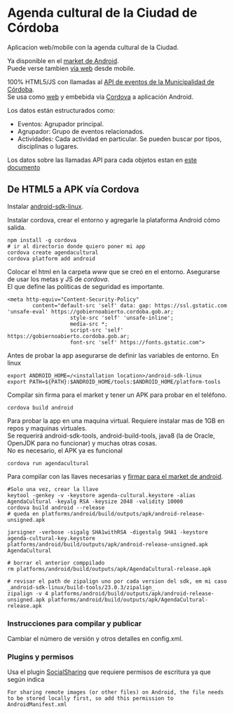 # Agenda cultural de la Ciudad de Córdoba
Aplicacion web/mobile con la agenda cultural de la Ciudad.  

Ya disponible en el [market de Android](https://play.google.com/store/apps/details?id=ar.gob.cordoba.gobiernoabierto.agendacultural).    
Puede verse tambien [vía web](https://modernizacionmunicba.github.io/agenda-cultural-de-cordoba) desde mobile.  

100% HTML5/JS con llamadas al [API de eventos de la Municipalidad de Córdoba](https://gobiernoabierto.cordoba.gob.ar/api/).  
Se usa como [web](https://modernizacionmunicba.github.io/agenda-cultural-de-cordoba/) y embebida vía [Cordova](https://cordova.apache.org/) a aplicación Android.

Los datos están estructurados como:
 - Eventos: Agrupador principal. 
 - Agrupador: Grupo de eventos relacionados.
 - Actividades: Cada actividad en particular. Se pueden buscar por tipos, disciplinas o lugares. 

Los datos sobre las llamadas API para cada objetos estan en [este documento](https://docs.google.com/document/d/1VuhbKmbkRHFx0L2HRRUuWv1HWqfk2LyCPOHAlIgq05g)

## De HTML5 a APK vía Cordova

Instalar [android-sdk-linux](https://developer.android.com/studio/index.html).   

Instalar cordova, crear el entorno y agregarle la plataforma Android cómo salida.  

```
npm install -g cordova
# ir al directorio donde quiero poner mi app
cordova create agendacultural
cordova platform add android
```

Colocar el html en la carpeta _www_ que se creó en el entorno. Asegurarse de usar los metas y JS de _cordova_.  
El que define las políticas de seguridad es importante.  
```
<meta http-equiv="Content-Security-Policy" 
        content="default-src 'self' data: gap: https://ssl.gstatic.com 'unsafe-eval' https://gobiernoabierto.cordoba.gob.ar; 
                    style-src 'self' 'unsafe-inline';
                    media-src *; 
                    script-src 'self' https://gobiernoabierto.cordoba.gob.ar;
                    font-src 'self' https://fonts.gstatic.com">
```

Antes de probar la app asegurarse de definir las variables de entorno.
En linux
```
export ANDROID_HOME=/<installation location>/android-sdk-linux
export PATH=${PATH}:$ANDROID_HOME/tools:$ANDROID_HOME/platform-tools
```

Compilar sin firma para el market y tener un APK para probar en el teléfono.  
```
cordova build android
```

Para probar la app en una maquina virtual. Requiere instalar mas de 1GB en repos y maquinas virtuales.  
Se requerirá android-sdk-tools, android-build-tools, java8 (la de Oracle, OpenJDK para no funcionar) y muchas otras cosas.  
No es necesario, el APK ya es funcional

```
cordova run agendacultural
```
 
Para compilar con las llaves necesarias y [firmar para el market de android](https://developer.android.com/studio/publish/app-signing.html).  

```
#Solo una vez, crear la llave
keytool -genkey -v -keystore agenda-cultural.keystore -alias AgendaCultural -keyalg RSA -keysize 2048 -validity 10000
cordova build android --release
# queda en platforms/android/build/outputs/apk/android-release-unsigned.apk

jarsigner -verbose -sigalg SHA1withRSA -digestalg SHA1 -keystore agenda-cultural-key.keystore platforms/android/build/outputs/apk/android-release-unsigned.apk AgendaCultural

# borrar el anterior comppilado
rm platforms/android/build/outputs/apk/AgendaCultural-release.apk

# revisar el path de zipalign uno por cada version del sdk, em mi caso _android-sdk-linux/build-tools/23.0.3/zipalign_   
zipalign -v 4 platforms/android/build/outputs/apk/android-release-unsigned.apk platforms/android/build/outputs/apk/AgendaCultural-release.apk
```

### Instrucciones para compilar y publicar

Cambiar el número de versión y otros detalles en config.xml.  


### Plugins y permisos

Usa el plugin [SocialSharing](https://github.com/EddyVerbruggen/SocialSharing-PhoneGap-Plugin) que requiere permisos de escritura ya que según indica
```
For sharing remote images (or other files) on Android, the file needs to be stored locally first, so add this permission to AndroidManifest.xml
```